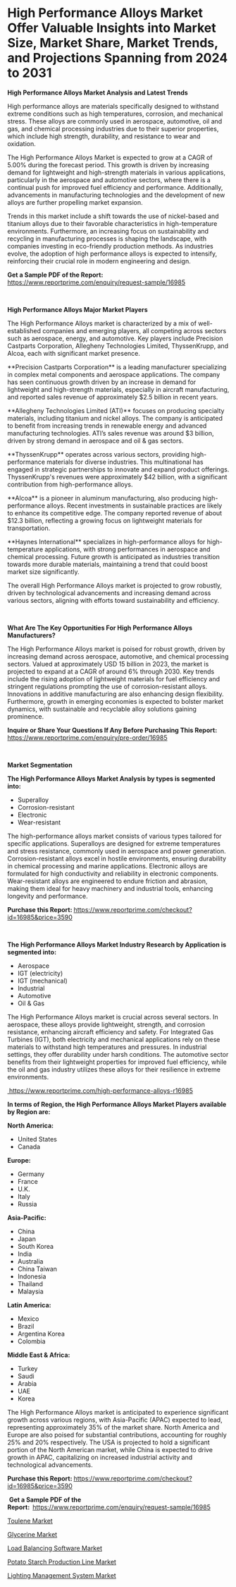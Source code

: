 <p><h1>High Performance Alloys Market Offer Valuable Insights into Market Size, Market Share, Market Trends, and Projections Spanning from 2024 to 2031</h1></p><p><strong>High Performance Alloys Market Analysis and Latest Trends</strong></p>
<p><p>High performance alloys are materials specifically designed to withstand extreme conditions such as high temperatures, corrosion, and mechanical stress. These alloys are commonly used in aerospace, automotive, oil and gas, and chemical processing industries due to their superior properties, which include high strength, durability, and resistance to wear and oxidation.</p><p>The High Performance Alloys Market is expected to grow at a CAGR of 5.00% during the forecast period. This growth is driven by increasing demand for lightweight and high-strength materials in various applications, particularly in the aerospace and automotive sectors, where there is a continual push for improved fuel efficiency and performance. Additionally, advancements in manufacturing technologies and the development of new alloys are further propelling market expansion.</p><p>Trends in this market include a shift towards the use of nickel-based and titanium alloys due to their favorable characteristics in high-temperature environments. Furthermore, an increasing focus on sustainability and recycling in manufacturing processes is shaping the landscape, with companies investing in eco-friendly production methods. As industries evolve, the adoption of high performance alloys is expected to intensify, reinforcing their crucial role in modern engineering and design.</p></p>
<p><strong>Get a Sample PDF of the Report:&nbsp;</strong> <a href="https://www.reportprime.com/enquiry/request-sample/16985?utm_campaign=57&utm_medium=2&utm_source=Github&utm_content=ia&utm_term=24112024&utm_id=high-performance-alloys">https://www.reportprime.com/enquiry/request-sample/16985</a></p>
<p>&nbsp;</p>
<p><strong>High Performance Alloys Major Market Players</strong></p>
<p><p>The High Performance Alloys market is characterized by a mix of well-established companies and emerging players, all competing across sectors such as aerospace, energy, and automotive. Key players include Precision Castparts Corporation, Allegheny Technologies Limited, ThyssenKrupp, and Alcoa, each with significant market presence.</p><p>**Precision Castparts Corporation** is a leading manufacturer specializing in complex metal components and aerospace applications. The company has seen continuous growth driven by an increase in demand for lightweight and high-strength materials, especially in aircraft manufacturing, and reported sales revenue of approximately $2.5 billion in recent years.</p><p>**Allegheny Technologies Limited (ATI)** focuses on producing specialty materials, including titanium and nickel alloys. The company is anticipated to benefit from increasing trends in renewable energy and advanced manufacturing technologies. ATI’s sales revenue was around $3 billion, driven by strong demand in aerospace and oil & gas sectors.</p><p>**ThyssenKrupp** operates across various sectors, providing high-performance materials for diverse industries. This multinational has engaged in strategic partnerships to innovate and expand product offerings. ThyssenKrupp's revenues were approximately $42 billion, with a significant contribution from high-performance alloys.</p><p>**Alcoa** is a pioneer in aluminum manufacturing, also producing high-performance alloys. Recent investments in sustainable practices are likely to enhance its competitive edge. The company reported revenue of about $12.3 billion, reflecting a growing focus on lightweight materials for transportation.</p><p>**Haynes International** specializes in high-performance alloys for high-temperature applications, with strong performances in aerospace and chemical processing. Future growth is anticipated as industries transition towards more durable materials, maintaining a trend that could boost market size significantly.</p><p>The overall High Performance Alloys market is projected to grow robustly, driven by technological advancements and increasing demand across various sectors, aligning with efforts toward sustainability and efficiency.</p></p>
<p>&nbsp;</p>
<p><strong>What Are The Key Opportunities For High Performance Alloys Manufacturers?</strong></p>
<p><p>The High Performance Alloys market is poised for robust growth, driven by increasing demand across aerospace, automotive, and chemical processing sectors. Valued at approximately USD 15 billion in 2023, the market is projected to expand at a CAGR of around 6% through 2030. Key trends include the rising adoption of lightweight materials for fuel efficiency and stringent regulations prompting the use of corrosion-resistant alloys. Innovations in additive manufacturing are also enhancing design flexibility. Furthermore, growth in emerging economies is expected to bolster market dynamics, with sustainable and recyclable alloy solutions gaining prominence.</p></p>
<p><strong>Inquire or Share Your Questions If Any Before Purchasing This Report:</strong> <a href="https://www.reportprime.com/enquiry/pre-order/16985?utm_campaign=57&utm_medium=2&utm_source=Github&utm_content=ia&utm_term=24112024&utm_id=high-performance-alloys">https://www.reportprime.com/enquiry/pre-order/16985</a></p>
<p>&nbsp;</p>
<p><strong>Market Segmentation</strong></p>
<p><strong>The High Performance Alloys Market Analysis by types is segmented into:</strong></p>
<p><ul><li>Superalloy</li><li>Corrosion-resistant</li><li>Electronic</li><li>Wear-resistant</li></ul></p>
<p><p>The high-performance alloys market consists of various types tailored for specific applications. Superalloys are designed for extreme temperatures and stress resistance, commonly used in aerospace and power generation. Corrosion-resistant alloys excel in hostile environments, ensuring durability in chemical processing and marine applications. Electronic alloys are formulated for high conductivity and reliability in electronic components. Wear-resistant alloys are engineered to endure friction and abrasion, making them ideal for heavy machinery and industrial tools, enhancing longevity and performance.</p></p>
<p><strong>Purchase this Report:&nbsp;</strong><a href="https://www.reportprime.com/checkout?id=16985&price=3590&utm_campaign=57&utm_medium=2&utm_source=Github&utm_content=ia&utm_term=24112024&utm_id=high-performance-alloys">https://www.reportprime.com/checkout?id=16985&price=3590</a></p>
<p>&nbsp;</p>
<p><strong>The High Performance Alloys Market Industry Research by Application is segmented into:</strong></p>
<p><ul><li>Aerospace</li><li>IGT (electricity)</li><li>IGT (mechanical)</li><li>Industrial</li><li>Automotive</li><li>Oil & Gas</li></ul></p>
<p><p>The High Performance Alloys market is crucial across several sectors. In aerospace, these alloys provide lightweight, strength, and corrosion resistance, enhancing aircraft efficiency and safety. For Integrated Gas Turbines (IGT), both electricity and mechanical applications rely on these materials to withstand high temperatures and pressures. In industrial settings, they offer durability under harsh conditions. The automotive sector benefits from their lightweight properties for improved fuel efficiency, while the oil and gas industry utilizes these alloys for their resilience in extreme environments.</p></p>
<p><a href="https://www.reportprime.com/high-performance-alloys-r16985?utm_campaign=57&utm_medium=2&utm_source=Github&utm_content=ia&utm_term=24112024&utm_id=high-performance-alloys">&nbsp;https://www.reportprime.com/high-performance-alloys-r16985</a></p>
<p><strong>In terms of Region, the High Performance Alloys Market Players available by Region are:</strong></p>
<p>
    <p> <strong> North America: </strong>
        <ul>
            <li>United States</li>
            <li>Canada</li>
        </ul>
        </p> 
    <p> <strong> Europe: </strong>
        <ul>
            <li>Germany</li>
            <li>France</li>
            <li>U.K.</li>
            <li>Italy</li>
            <li>Russia</li>
        </ul>
        </p> 
    <p> <strong> Asia-Pacific: </strong>
        <ul>
            <li>China</li>
            <li>Japan</li>
            <li>South Korea</li>
            <li>India</li>
            <li>Australia</li>
            <li>China Taiwan</li>
            <li>Indonesia</li>
            <li>Thailand</li>
            <li>Malaysia</li>
        </ul>
        </p> 
    <p> <strong> Latin America: </strong>
        <ul>
            <li>Mexico</li>
            <li>Brazil</li>
            <li>Argentina Korea</li>
            <li>Colombia</li>
        </ul>
        </p> 
    <p> <strong> Middle East & Africa: </strong>
        <ul>
            <li>Turkey</li>
            <li>Saudi</li>
            <li>Arabia</li>
            <li>UAE</li>
            <li>Korea</li>
        </ul>
    </p>
    </p>
<p><p>The High Performance Alloys market is anticipated to experience significant growth across various regions, with Asia-Pacific (APAC) expected to lead, representing approximately 35% of the market share. North America and Europe are also poised for substantial contributions, accounting for roughly 25% and 20% respectively. The USA is projected to hold a significant portion of the North American market, while China is expected to drive growth in APAC, capitalizing on increased industrial activity and technological advancements.</p></p>
<p><strong>Purchase this Report: </strong><a href="https://www.reportprime.com/checkout?id=16985&price=3590&utm_campaign=57&utm_medium=2&utm_source=Github&utm_content=ia&utm_term=24112024&utm_id=high-performance-alloys">https://www.reportprime.com/checkout?id=16985&price=3590</a></p>
<p>&nbsp;<strong>Get a Sample PDF of the Report:&nbsp;&nbsp;</strong><a href="https://www.reportprime.com/enquiry/request-sample/16985?utm_campaign=57&utm_medium=2&utm_source=Github&utm_content=ia&utm_term=24112024&utm_id=high-performance-alloys">https://www.reportprime.com/enquiry/request-sample/16985</a></p>
<p><strong></strong></p>
<p><p><a href="https://github.com/AshrafKhan865/Market-Research-Report-List-1/blob/main/toulene-market.md?utm_campaign=57&utm_medium=2&utm_source=Github&utm_content=ia&utm_term=24112024&utm_id=high-performance-alloys">Toulene Market</a></p><p><a href="https://github.com/gullattedenna/Market-Research-Report-List-1/blob/main/glycerine-market.md?utm_campaign=57&utm_medium=2&utm_source=Github&utm_content=ia&utm_term=24112024&utm_id=high-performance-alloys">Glycerine Market</a></p><p><a href="https://issuu.com/reportprime-2/docs/load-balancing-software-market-size_553a18d969d070?utm_campaign=57&utm_medium=2&utm_source=Github&utm_content=ia&utm_term=24112024&utm_id=high-performance-alloys">Load Balancing Software Market</a></p><p><a href="https://www.linkedin.com/pulse/evolution-potato-starch-production-line-market-key-shifts-s7ole?utm_campaign=57&utm_medium=2&utm_source=Github&utm_content=ia&utm_term=24112024&utm_id=high-performance-alloys">Potato Starch Production Line Market</a></p><p><a href="https://issuu.com/reportprime-2/docs/lighting-management-system-market-s_12bee52cccae2b?utm_campaign=57&utm_medium=2&utm_source=Github&utm_content=ia&utm_term=24112024&utm_id=high-performance-alloys">Lighting Management System Market</a></p></p>